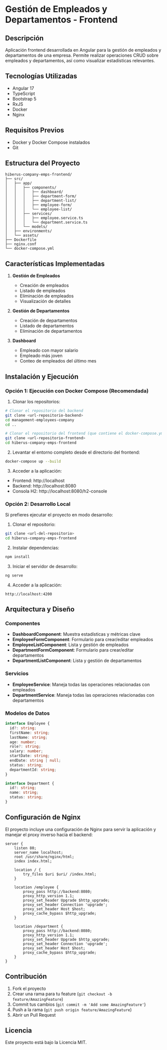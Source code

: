 # Gestión de Empleados y Departamentos - Frontend

## Descripción
Aplicación frontend desarrollada en Angular para la gestión de empleados y departamentos de una empresa. Permite realizar operaciones CRUD sobre empleados y departamentos, así como visualizar estadísticas relevantes.

## Tecnologías Utilizadas
- Angular 17
- TypeScript
- Bootstrap 5
- RxJS
- Docker
- Nginx

## Requisitos Previos
- Docker y Docker Compose instalados
- Git

## Estructura del Proyecto
```
hiberus-company-emps-frontend/
├── src/
│   ├── app/
│   │   ├── components/
│   │   │   ├── dashboard/
│   │   │   ├── department-form/
│   │   │   ├── department-list/
│   │   │   ├── employee-form/
│   │   │   └── employee-list/
│   │   ├── services/
│   │   │   ├── employee.service.ts
│   │   │   └── department.service.ts
│   │   └── models/
│   ├── environments/
│   └── assets/
├── Dockerfile
├── nginx.conf
└── docker-compose.yml
```

## Características Implementadas
1. **Gestión de Empleados**
   - Creación de empleados
   - Listado de empleados
   - Eliminación de empleados
   - Visualización de detalles

2. **Gestión de Departamentos**
   - Creación de departamentos
   - Listado de departamentos
   - Eliminación de departamentos

3. **Dashboard**
   - Empleado con mayor salario
   - Empleado más joven
   - Conteo de empleados del último mes

## Instalación y Ejecución

### Opción 1: Ejecución con Docker Compose (Recomendada)
1. Clonar los repositorios:
```bash
# Clonar el repositorio del backend
git clone <url-repositorio-backend>
cd management-employees-company
cd ..

# Clonar el repositorio del frontend (que contiene el docker-compose.yml)
git clone <url-repositorio-frontend>
cd hiberus-company-emps-frontend
```

2. Levantar el entorno completo desde el directorio del frontend:
```bash
docker-compose up --build
```

3. Acceder a la aplicación:
- Frontend: http://localhost
- Backend: http://localhost:8080
- Consola H2: http://localhost:8080/h2-console

### Opción 2: Desarrollo Local
Si prefieres ejecutar el proyecto en modo desarrollo:

1. Clonar el repositorio:
```bash
git clone <url-del-repositorio>
cd hiberus-company-emps-frontend
```

2. Instalar dependencias:
```bash
npm install
```

3. Iniciar el servidor de desarrollo:
```bash
ng serve
```

4. Acceder a la aplicación:
```
http://localhost:4200
```

## Arquitectura y Diseño

### Componentes
- **DashboardComponent**: Muestra estadísticas y métricas clave
- **EmployeeFormComponent**: Formulario para crear/editar empleados
- **EmployeeListComponent**: Lista y gestión de empleados
- **DepartmentFormComponent**: Formulario para crear/editar departamentos
- **DepartmentListComponent**: Lista y gestión de departamentos

### Servicios
- **EmployeeService**: Maneja todas las operaciones relacionadas con empleados
- **DepartmentService**: Maneja todas las operaciones relacionadas con departamentos

### Modelos de Datos
```typescript
interface Employee {
  id?: string;
  firstName: string;
  lastName: string;
  age: number;
  role?: string;
  salary: number;
  startDate: string;
  endDate: string | null;
  status: string;
  departmentId: string;
}

interface Department {
  id?: string;
  name: string;
  status: string;
}
```

## Configuración de Nginx
El proyecto incluye una configuración de Nginx para servir la aplicación y manejar el proxy inverso hacia el backend:

```nginx
server {
    listen 80;
    server_name localhost;
    root /usr/share/nginx/html;
    index index.html;

    location / {
        try_files $uri $uri/ /index.html;
    }

    location /employee {
        proxy_pass http://backend:8080;
        proxy_http_version 1.1;
        proxy_set_header Upgrade $http_upgrade;
        proxy_set_header Connection 'upgrade';
        proxy_set_header Host $host;
        proxy_cache_bypass $http_upgrade;
    }

    location /department {
        proxy_pass http://backend:8080;
        proxy_http_version 1.1;
        proxy_set_header Upgrade $http_upgrade;
        proxy_set_header Connection 'upgrade';
        proxy_set_header Host $host;
        proxy_cache_bypass $http_upgrade;
    }
}
```

## Contribución
1. Fork el proyecto
2. Crear una rama para tu feature (`git checkout -b feature/AmazingFeature`)
3. Commit tus cambios (`git commit -m 'Add some AmazingFeature'`)
4. Push a la rama (`git push origin feature/AmazingFeature`)
5. Abrir un Pull Request

## Licencia
Este proyecto está bajo la Licencia MIT.
